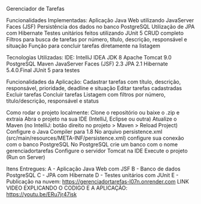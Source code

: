 Gerenciador de Tarefas

Funcionalidades Implementadas:
Aplicação Java Web utilizando JavaServer Faces (JSF)
Persistência dos dados no banco PostgreSQL
Utilização de JPA com Hibernate
Testes unitários feitos utilizando JUnit 5
CRUD completo
Filtros para busca de tarefas por número, título, descrição, responsável e situação
Função para concluir tarefas diretamente na listagem

Tecnologias Utilizadas:
IDE: IntelliJ IDEA
JDK 8
Apache Tomcat 9.0
PostgreSQL
Maven
JavaServer Faces (JSF) 2.3
JPA 2.1
Hibernate 5.4.0.Final
JUnit 5 para testes

Funcionalidades da Aplicação:
Cadastrar tarefas com título, descrição, responsável, prioridade, deadline e situação
Editar tarefas cadastradas
Excluir tarefas
Concluir tarefas
Listagem com filtros por número, título/descrição, responsável e status

Como rodar o projeto localmente:
Clone o repositório ou baixe o .zip e extraia
Abra o projeto na sua IDE (IntelliJ, Eclipse ou outra)
Atualize o Maven (no IntelliJ: botão direito no projeto > Maven > Reload Project)
Configure o Java Compiler para 1.8
No arquivo persistence.xml (src/main/resources/META-INF/persistence.xml) configure sua conexão com o banco PostgreSQL
No PostgreSQL crie um banco com o nome gerenciadortarefas
Configure o servidor Tomcat na IDE
Execute o projeto (Run on Server)

Itens Entregues:
A - Aplicação Java Web com JSF
B - Banco de dados PostgreSQL
C - JPA com Hibernate
D - Testes unitários com JUnit
E - Publicação na nuvem: https://gerenciadortarefas-l07n.onrender.com
LINK VIDEO EXPLICANDO O CODIGO E A APLICAÇÃO: https://youtu.be/ERu7jr47isk
